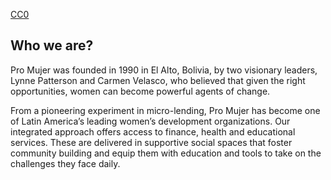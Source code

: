 [CC0](https://promujer.org/content/themes/storyware/resources/assets/build/svg/logo.svg)

## Who we are?
Pro Mujer was founded in 1990 in El Alto, Bolivia, by two visionary leaders, Lynne Patterson and Carmen Velasco, who believed that given the right opportunities, women can become powerful agents of change.

From a pioneering experiment in micro-lending, Pro Mujer has become one of Latin America’s leading women’s development organizations. Our integrated approach offers access to finance, health and educational services. These are delivered in supportive social spaces that foster community building and equip them with education and tools to take on the challenges they face daily.
